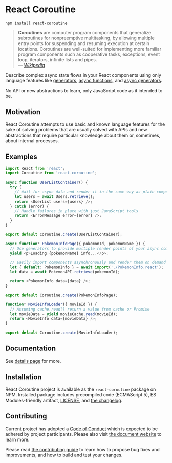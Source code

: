 # React Coroutine

    npm install react-coroutine

> **Coroutines** are computer program components that generalize subroutines for nonpreemptive multitasking, by allowing multiple entry points for suspending and resuming execution at certain locations. Coroutines are well-suited for implementing more familiar program components such as cooperative tasks, exceptions, event loop, iterators, infinite lists and pipes.  
> — _[Wikipedia](https://en.wikipedia.org/wiki/Coroutine)_

Describe complex async state flows in your React components using only language
features like [generators][1], [async functions][2], and [async generators][3].

No API or new abstractions to learn, only JavaScript code as it intended to be.

## Motivation

React Coroutine attempts to use basic and known language features for the sake
of solving problems that are usually solved with APIs and new abstractions that
require particular knowledge about them or, sometimes, about internal processes.

## Examples

```javascript
import React from 'react';
import Coroutine from 'react-coroutine';
```

```javascript
async function UserListContainer() {
  try {
    // Wait for async data and render it in the same way as plain components
    let users = await Users.retrieve();
    return <UserList users={users} />;
  } catch (error) {
    // Handle failures in place with just JavaScript tools
    return <ErrorMessage error={error} />;
  }
}

export default Coroutine.create(UserListContainer);
```

```javascript
async function* PokemonInfoPage({ pokemonId, pokemonName }) {
  // Use generators to provide multiple render points of your async component
  yield <p>Loading {pokemonName} info...</p>;

  // Easily import components asynchronously and render them on demand
  let { default: PokemonInfo } = await import('./PokemonInfo.react');
  let data = await PokemonAPI.retrieve(pokemonId);

  return <PokemonInfo data={data} />;
}

export default Coroutine.create(PokemonInfoPage);
```

```javascript
function* MovieInfoLoader({ movieId }) {
  // Assuming cache.read() return a value from cache or Promise
  let movieData = yield movieCache.read(movieId);
  return <MovieInfo data={movieData} />;
}

export default Coroutine.create(MovieInfoLoader);
```

## Documentation

See [details page](https://react-coroutine.js.org/Details.html) for more.

## Installation

React Coroutine project is available as the `react-coroutine` package on NPM.
Installed package includes precompiled code (ECMAScript 5), ES Modules-friendly
artifact, [LICENSE](./LICENSE), and [the changelog](./CHANGELOG.md).

## Contributing

Current project has adopted a [Code of Conduct](./CODE_OF_CONDUCT.md) which is
expected to be adhered by project participants. Please also visit [the document
website](https://www.contributor-covenant.org/) to learn more.

Please read [the contributing guide](./CONTRIBUTING.md) to learn how to propose
bug fixes and improvements, and how to build and test your changes.

 [1]: https://developer.mozilla.org/en-US/docs/Web/JavaScript/Reference/Statements/function*
 [2]: https://developer.mozilla.org/en-US/docs/Web/JavaScript/Reference/Statements/async_function
 [3]: https://github.com/tc39/proposal-async-iteration
